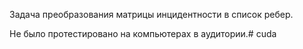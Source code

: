 Задача преобразования матрицы инцидентности в список ребер.

Не было протестировано на компьютерах в аудитории.# cuda
